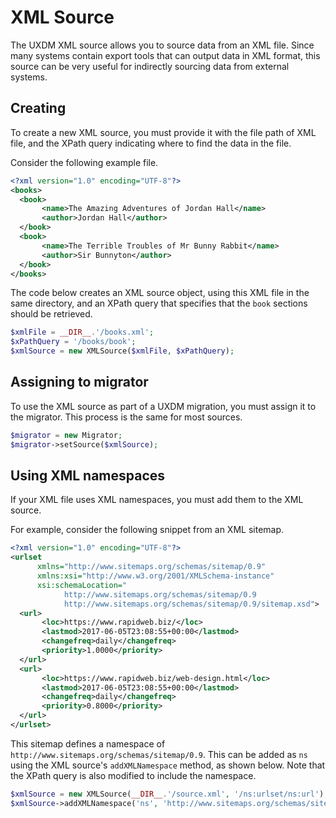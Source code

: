 # XML Source

The UXDM XML source allows you to source data from an XML file. Since many systems contain export
tools that can output data in XML format, this source can be very useful for indirectly sourcing data from external 
systems.

## Creating

To create a new XML source, you must provide it with the file path of XML file, and the XPath query indicating where to
find the data in the file.

Consider the following example file.

```xml
<?xml version="1.0" encoding="UTF-8"?>
<books>
  <book>
       <name>The Amazing Adventures of Jordan Hall</name>
       <author>Jordan Hall</author>
  </book>
  <book>
       <name>The Terrible Troubles of Mr Bunny Rabbit</name>
       <author>Sir Bunnyton</author>
  </book>
</books>
```

The code below creates an XML source object, using this XML file in the same directory, and an XPath query that specifies
that the `book` sections should be retrieved.

```php
$xmlFile = __DIR__.'/books.xml';
$xPathQuery = '/books/book';
$xmlSource = new XMLSource($xmlFile, $xPathQuery);
```

## Assigning to migrator

To use the XML source as part of a UXDM migration, you must assign it to the migrator. This process is the same for most sources.

```php
$migrator = new Migrator;
$migrator->setSource($xmlSource);
```

## Using XML namespaces

If your XML file uses XML namespaces, you must add them to the XML source.

For example, consider the following snippet from an XML sitemap.

```xml
<?xml version="1.0" encoding="UTF-8"?>
<urlset
      xmlns="http://www.sitemaps.org/schemas/sitemap/0.9"
      xmlns:xsi="http://www.w3.org/2001/XMLSchema-instance"
      xsi:schemaLocation="
            http://www.sitemaps.org/schemas/sitemap/0.9
            http://www.sitemaps.org/schemas/sitemap/0.9/sitemap.xsd">
  <url>
       <loc>https://www.rapidweb.biz/</loc>
       <lastmod>2017-06-05T23:08:55+00:00</lastmod>
       <changefreq>daily</changefreq>
       <priority>1.0000</priority>
  </url>
  <url>
       <loc>https://www.rapidweb.biz/web-design.html</loc>
       <lastmod>2017-06-05T23:08:55+00:00</lastmod>
       <changefreq>daily</changefreq>
       <priority>0.8000</priority>
  </url>
</urlset>
```

This sitemap defines a namespace of `http://www.sitemaps.org/schemas/sitemap/0.9`. This can be added as `ns` using
the XML source's `addXMLNamespace` method, as shown below. Note that the XPath query is also modified to
include the namespace.

```php
$xmlSource = new XMLSource(__DIR__.'/source.xml', '/ns:urlset/ns:url');
$xmlSource->addXMLNamespace('ns', 'http://www.sitemaps.org/schemas/sitemap/0.9');
```
